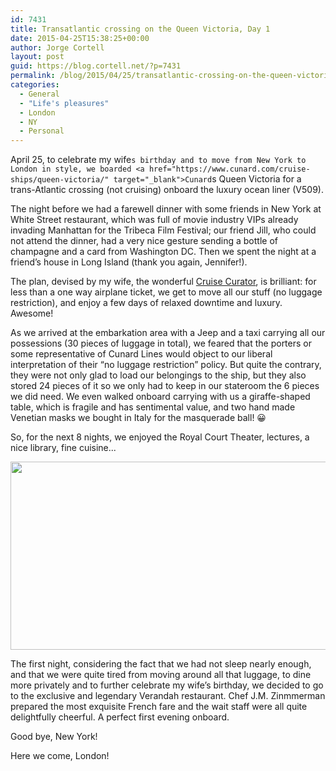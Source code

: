 ```yaml
---
id: 7431
title: Transatlantic crossing on the Queen Victoria, Day 1
date: 2015-04-25T15:38:25+00:00
author: Jorge Cortell
layout: post
guid: https://blog.cortell.net/?p=7431
permalink: /blog/2015/04/25/transatlantic-crossing-on-the-queen-victoria-day-1/
categories:
  - General
  - "Life's pleasures"
  - London
  - NY
  - Personal
---
```

April 25, to celebrate my wife`s birthday and to move from New York to London in style, we boarded <a href="https://www.cunard.com/cruise-ships/queen-victoria/" target="_blank">Cunard`s Queen Victoria</a> for a trans-Atlantic crossing (not cruising) onboard the luxury ocean liner (V509).

The night before we had a farewell dinner with some friends in New York at White Street restaurant, which was full of movie industry VIPs already invading Manhattan for the Tribeca Film Festival; our friend Jill, who could not attend the dinner, had a very nice gesture sending a bottle of champagne and a card from Washington DC. Then we spent the night at a friend’s house in Long Island (thank you again, Jennifer!).

The plan, devised by my wife, the wonderful <a href="https://www.cruisecurator.com/" target="_blank">Cruise Curator</a>, is brilliant: for less than a one way airplane ticket, we get to move all our stuff (no luggage restriction), and enjoy a few days of relaxed downtime and luxury. Awesome!

As we arrived at the embarkation area with a Jeep and a taxi carrying all our possessions (30 pieces of luggage in total), we feared that the porters or some representative of Cunard Lines would object to our liberal interpretation of their “no luggage restriction” policy. But quite the contrary, they were not only glad to load our belongings to the ship, but they also stored 24 pieces of it so we only had to keep in our stateroom the 6 pieces we did need. We even walked onboard carrying with us a giraffe-shaped table, which is fragile and has sentimental value, and two hand made Venetian masks we bought in Italy for the masquerade ball! 😀 

So, for the next 8 nights, we enjoyed the Royal Court Theater, lectures, a nice library, fine cuisine...

<img class="aligncenter" src="https://upload.wikimedia.org/wikipedia/commons/9/9b/Cunard_Queen_Victoria.JPG" alt="" width="529" height="301" />

The first night, considering the fact that we had not sleep nearly enough, and that we were quite tired from moving around all that luggage, to dine more privately and to further celebrate my wife’s birthday, we decided to go to the exclusive and legendary Verandah restaurant. Chef J.M. Zinmmerman prepared the most exquisite French fare and the wait staff were all quite delightfully cheerful. A perfect first evening onboard.

Good bye, New York!

Here we come, London!